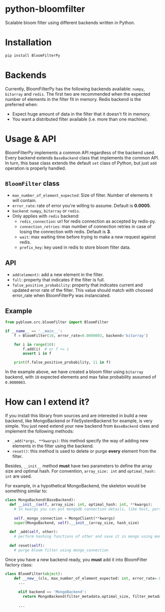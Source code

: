 # python-bloomfilter
Scalable bloom filter using different backends written in Python.

# Installation
```bash
pip install BloomFilterPy
```
# Backends

Currently, BloomFilterPy has the following backends available: `numpy`, `bitarray` and `redis`. The first two are recommended when the expected number of elements in the filter fit in memory. Redis backend is the preferred when:

- Expect huge amount of data in the filter that it doesn't fit in memory.
- You want a distributed filter available (i.e. more than one machine).

# Usage & API

BloomFilterPy implements a common API regardless of the backend used. Every backend extends `BaseBackend` class that implements the common API. In turn, this base class extends the default `set` class of Python, but just `add` operation is properly handled.

## `BloomFilter` class

- `max_number_of_element_expected`: Size of filter. Number of elements it will contain.
- `error_rate`: rate of error you're willing to assume. Default is **0.0005**.
- `backend`: `numpy`, `bitarray` or `redis`.
- Only applies with `redis` backend:
  - `redis_connection`: url for redis connection as accepted by redis-py.
  - `connection_retries`: max number of connection retries in case of losing the connection with redis. Default is **3**.
  - `wait`: max waiting time before trying to make a new request against redis. 
  - `prefix_key`: key used in redis to store bloom filter data.

## API

- `add(element)`: add a new element in the filter.
- `full`: property that indicates if the filter is full.
- `false_positive_probability`: property that indicates current and updated error rate of the filter. This value should match with choosed error_rate when BloomFilterPy was instanciated.

## Example

```python
from pybloom.src.bloomfilter import BloomFilter

if __name__ == '__main__':
    f = BloomFilter(10, error_rate=0.0000003, backend='bitarray')

    for i in range(10):
        f.add(i)  # or f += i
        assert i in f

    print(f.false_positive_probability, 11 in f)
```

In the example above, we have created a bloom filter using `bitarray` backend, with `10` expected elements and max false probability assumed of `0.0000003`.

# How can I extend it?

If you install this library from sources and are interested in build a new backend, like MongoBackend or FileSystemBackend for example, is very simple. You just need extend your new backend from `BaseBackend` class and implement the following methods:

- `_add(*args, **kwargs)`: this method specify the way of adding new elements in the filter using the backend.
- `reset()`: this method is used to delete or purge **every** element from the filter.

Besides, `__init__` method **must** have two parameters to define the array size and optimal hash. For convention, `array_size: int` and `optimal_hash: int` are used.

For example, in a hypothetical MongoBackend, the skeleton would be something similar to:

```python
class MongoBackend(BaseBackend):
  def __init__(self, array_size: int, optimal_hash: int, **kwargs):
    # In kwargs you can put mongodb connection details, like host, port and so on.
    
    self._mongo_connection = MongoClient(**kwargs)
    super(MongoBackend, self).__init__(array_size, hash_size)
   
  def _add(self, other):
    # perform hashing functions of other and save it in mongo using mongo_connection
   
  def reset(self):
    # purge bloom filter using mongo_connection
```

Once you have a new backend ready, you **must** add it into BloomFilter factory class:

```python
class BloomFilter(object):
    def __new__(cls, max_number_of_element_expected: int, error_rate=.0005, backend='numpy', **kwargs):
      ...
      
      elif backend == 'MongoBackend':
        return MongoBackend(filter_metadata.optimal_size, filter_metadata.optimal_hash, **kwargs)
      
      ...
```
